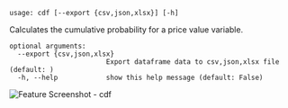 ```text
usage: cdf [--export {csv,json,xlsx}] [-h]
```

Calculates the cumulative probability for a price value variable.

```
optional arguments:
  --export {csv,json,xlsx}
                        Export dataframe data to csv,json,xlsx file (default: )
  -h, --help            show this help message (default: False)
```

<img size="1400" alt="Feature Screenshot - cdf" src="https://user-images.githubusercontent.com/25267873/112729910-75a1cf80-8f26-11eb-801a-2b44b193022b.png">
